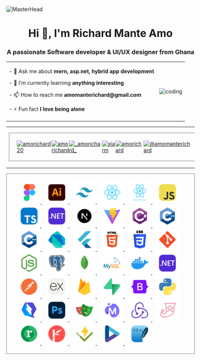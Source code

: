 ![MasterHead](https://user-images.githubusercontent.com/67194519/173735367-b75edb3b-61ec-4323-a10f-5d98e1d7b97a.gif)
<h1 align="center">Hi 👋, I'm Richard Mante Amo</h1>
<h3 align="center">A passionate Software developer & UI/UX designer from Ghana</h3>
<table border="0.5" width="100%">
  <tr>
   <td>
      <p>
        - 💬 Ask me about <strong>mern, asp.net, hybrid app development</strong> <br>
      </p>
      <p>        - 🌱 I’m currently learning <strong>anything interesting</strong> <br>
</p>
      <p>        - 📫 How to reach me <strong>amomanterichard@gmail.com</strong> <br>
</p>
      <p>        - ⚡ Fun fact <strong>I love being alone</strong>
</p>
    </td>
    <td>
      <img src="https://mir-s3-cdn-cf.behance.net/project_modules/hd/06f21a161921919.63cd7887d0a70.gif" width="300" alt="coding">
    </td>
   
  </tr>
</table>

<table border="0.5">
<tr>
<td>
<p align="left" style="border:1px solid grey; display:flex; gap:0px; padding:20px">
<a href="https://twitter.com/amorichard20" target="blank"><img align="center" src="https://raw.githubusercontent.com/rahuldkjain/github-profile-readme-generator/master/src/images/icons/Social/twitter.svg" alt="amorichard20" height="30" width="60" />
</a>
<a href="https://www.linkedin.com/in/amo-richard-9735551ab" target="blank"><img align="center" src="https://raw.githubusercontent.com/rahuldkjain/github-profile-readme-generator/master/src/images/icons/Social/linked-in-alt.svg" alt="amo richard" height="30" width="60" />
</a>
<a href="https://instagram.com/_amorichard_" target="blank"><img align="center" src="https://raw.githubusercontent.com/rahuldkjain/github-profile-readme-generator/master/src/images/icons/Social/instagram.svg" alt="_amorichard_" height="30" width="60" />
</a>
<a href="https://dribbble.com/Xiarm" target="blank"><img align="center" src="https://raw.githubusercontent.com/rahuldkjain/github-profile-readme-generator/master/src/images/icons/Social/dribbble.svg" alt="xiarm" height="30" width="60" />
</a>
<a href="https://www.behance.net/amorichard" target="blank"><img align="center" src="https://raw.githubusercontent.com/rahuldkjain/github-profile-readme-generator/master/src/images/icons/Social/behance.svg" alt="amorichard" height="30" width="60" />
</a>
<a href="https://medium.com/@amomanterichard" target="blank"><img align="center" src="https://raw.githubusercontent.com/rahuldkjain/github-profile-readme-generator/master/src/images/icons/Social/medium.svg" alt="@amomanterichard" height="30" width="60" />
</a>
</p>
</td>
</tr>
</table>



<p align="left" style="border:1px solid grey; display:flex; gap:0px; padding:20px">
<span>
<a href="https://www.figma.com" target="_blank" rel="noreferrer"> <img src="images/figma.svg" alt="android" width="60" height="60" style="margin-left:10px"/>
</a>
<a href="https://www.adobe.com/products/illustrator.html" target="_blank" rel="noreferrer"> <img src="images/ai.svg" alt="android" width="60" height="60" style="margin-left:10px"/>
</a>
<a href="https://tailwindcss.com" target="_blank" rel="noreferrer"> <img src="images/tailwind.svg" alt="android" width="60" height="60" style="margin-left:10px"/>
</a>
<a href="https://react.dev" target="_blank" rel="noreferrer"> <img src="images/react.svg" alt="android" width="60" height="60" style="margin-left:10px"/>
</a>
<a href="https://reactnative.dev" target="_blank" rel="noreferrer"> <img src="images/reactnative.svg" alt="android" width="60" height="60" style="margin-left:10px"/>
</a>
<a href="https://developer.mozilla.org/en-US/docs/Web/JavaScript" target="_blank" rel="noreferrer"> <img src="images/javascript.svg" alt="android" width="60" height="60" style="margin-left:10px"/> </a>
<a href="https://typescriptlang.org" target="_blank" rel="noreferrer"> <img src="images/typescript.svg" alt="android" width="60" height="60" style="margin-left:10px"/>
</a>
<a href="https://dotnet.microsoft.com" target="_blank" rel="noreferrer"> <img src="images/dotnet.svg" alt="android" width="60" height="60" style="margin-left:10px"/>
</a>
<a href="https://nextjs.org" target="_blank" rel="noreferrer"> <img src="images/next.svg" alt="android" width="60" height="60" style="margin-left:10px"/>
</a>
<a href="https://vite.dev" target="_blank" rel="noreferrer"> <img src="images/vite.svg" alt="android" width="60" height="60" style="margin-left:10px"/>
</a>
<a href="https://learn.microsoft.com/en-us/dotnet/csharp/" target="_blank" rel="c#"> <img src="images/cs.svg" alt="android" width="60" height="60" style="margin-left:10px"/>
</a>
<a href="https://cplusplus.com" target="_blank" rel="cpp"> <img src="images/cpp.svg" alt="android" width="60" height="60" style="margin-left:10px"/>
</a>
<a href="https://cplusplus.com" target="_blank" rel="cpp"> <img src="images/cpp.svg" alt="android" width="60" height="60" style="margin-left:10px"/>
</a>
<a href="https://dart.dev" target="_blank" rel="cpp"> <img src="images/dart.svg" alt="android" width="60" height="60" style="margin-left:10px"/>
</a>
<a href="https://flutter.dev" target="_blank" rel="cpp"> <img src="images/flutter.svg" alt="android" width="60" height="60" style="margin-left:10px"/>
</a>
<a href="https://www.w3schools.com/html/" target="_blank" rel="cpp"> <img src="images/html.svg" alt="android" width="60" height="60" style="margin-left:10px"/>
</a>
<a href="https://www.w3schools.com/css/" target="_blank" rel="cpp"> <img src="images/css.svg" alt="android" width="60" height="60" style="margin-left:10px"/>
</a>
<a href="https://www.git.scm.com" target="_blank" rel="cpp"> <img src="images/git.svg" alt="android" width="60" height="60" style="margin-left:10px"/>
</a>
<a href="https://www.nodejs.org" target="_blank" rel="cpp"> <img src="images/node.svg" alt="android" width="60" height="60" style="margin-left:10px"/>
</a>
<a href="https://www.postgresql.org" target="_blank" rel="cpp"> <img src="images/posgress.svg" alt="android" width="60" height="60" style="margin-left:10px"/>
</a>
<a href="https://www.mongodb.com" target="_blank" rel="cpp"> <img src="images/mongodb.svg" alt="android" width="60" height="60" style="margin-left:10px"/>
</a>
<a href="https://www.mysql.com" target="_blank" rel="cpp"> <img src="images/mysql.svg" alt="android" width="60" height="60" style="margin-left:10px"/>
</a>
<a href="https://www.docker.com" target="_blank" rel="cpp"> <img src="images/docker.svg" alt="android" width="60" height="60" style="margin-left:10px"/>
</a>
<a href="https://dotnet.microsoft.com" target="_blank" rel="cpp"> <img src="images/dotnet.svg" alt="android" width="60" height="60" style="margin-left:10px"/>
</a>
<a href="https://postman.com" target="_blank" rel="cpp"> <img src="images/postman.svg" alt="android" width="60" height="60" style="margin-left:10px"/>
</a>
<a href="https://expressjs.com" target="_blank" rel="cpp"> <img src="images/express.svg" alt="android" width="60" height="60" style="margin-left:10px"/>
</a>
<a href="https://firebase.com" target="_blank" rel="cpp"> <img src="images/firebase.svg" alt="android" width="60" height="60" style="margin-left:10px"/>
</a>
<a href="https://supabase.com" target="_blank" rel="cpp"> <img src="images/supabase.svg" alt="android" width="60" height="60" style="margin-left:10px"/>
</a>
<a href="https://getbootstrap.com" target="_blank" rel="cpp"> <img src="images/bootstrap.svg" alt="android" width="60" height="60" style="margin-left:10px"/>
</a>
<a href="#" target="_blank" rel="cpp"> <img src="images/python.svg" alt="android" width="60" height="60" style="margin-left:10px"/>
</a>
<a href="https://qwik.com" target="_blank" rel="cpp"> <img src="images/qwik.svg" alt="android" width="60" height="60" style="margin-left:10px"/>
</a>
<a href="https://www.adobe.com/products/photoshop.html" target="_blank" rel="cpp"> <img src="images/ps.svg" alt="android" width="60" height="60" style="margin-left:10px"/>
</a>
<a href="https://https://playwright.dev/.dev" target="_blank" rel="cpp"> <img src="images/playwrite.svg" alt="android" width="60" height="60" style="margin-left:10px"/>
</a>
<a href="https://mudblazor.com" target="_blank" rel="cpp"> <img src="images/mudblazor.svg" alt="android" width="60" height="60" style="margin-left:10px"/>
</a>
<a href="https://redux.js.org" target="_blank" rel="cpp"> <img src="images/redux.svg" alt="android" width="60" height="60" style="margin-left:10px"/>
</a>
<a href="https://jestjs.io" target="_blank" rel="cpp"> <img src="images/jest.svg" alt="android" width="60" height="60" style="margin-left:10px"/>
</a>
<a href="https://medium.com/net-core/using-refit-in-net-0843bb199987" target="_blank" rel="cpp"> <img src="images/refit.svg" alt="android" width="60" height="60" style="margin-left:10px"/>
</a>
<a href="https://radzen.com" target="_blank" rel="cpp"> <img src="images/radzen.svg" alt="android" width="60" height="60" style="margin-left:10px"/>
</a>
<a href="https://vitest.dev" target="_blank" rel="cpp"> <img src="images/vitest.svg" alt="android" width="60" height="60" style="margin-left:10px"/>
</a>
<a href="#" target="_blank" rel="cpp"> <img src="images/spec.svg" alt="android" width="60" height="60" style="margin-left:10px"/>
</a>
<a href="#" target="_blank" rel="cpp"> <img src="images/sqlite.svg" alt="android" width="60" height="60" style="margin-left:10px"/>
</a></span>
</p>
